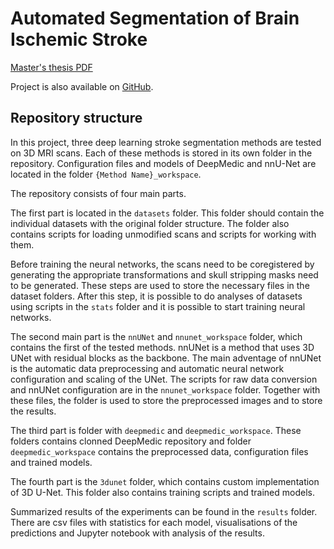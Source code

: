 # Automated Segmentation of Brain Ischemic Stroke
[Master's thesis PDF](./doc/Automaticka_segmentace_ischemicke_leze_u_cevni_mozkove_prihody.pdf)

Project is also available on [GitHub](https://github.com/JakubSmid/MRI-ischemic-stroke-segmentation).

## Repository structure
In this project, three deep learning stroke segmentation methods are tested on 3D MRI scans. Each of these methods is stored in its own folder in the repository. Configuration files and models of DeepMedic and nnU-Net are located in the folder `{Method Name}_workspace`.

The repository consists of four main parts.

The first part is located in the `datasets` folder. This folder should contain the individual datasets with the original folder structure. The folder also contains scripts for loading unmodified scans and scripts for working with them.

Before training the neural networks, the scans need to be coregistered by generating the appropriate transformations and skull stripping masks need to be generated. These steps are used to store the necessary files in the dataset folders. After this step, it is possible to do analyses of datasets using scripts in the `stats` folder and it is possible to start training neural networks.

The second main part is the `nnUNet` and `nnunet_workspace` folder, which contains the first of the tested methods. nnUNet is a method that uses 3D UNet with residual blocks as the backbone. The main adventage of nnUNet is the automatic data preprocessing and automatic neural network configuration and scaling of the UNet. The scripts for raw data conversion and nnUNet configuration are in the `nnunet_workspace` folder. Together with these files, the folder is used to store the preprocessed images and to store the results.

The third part is folder with `deepmedic` and `deepmedic_workspace`. These folders contains clonned DeepMedic repository and folder `deepmedic_workspace` contains the preprocessed data, configuration files and trained models.

The fourth part is the `3dunet` folder, which contains custom implementation of 3D U-Net. This folder also contains training scripts and trained models.

Summarized results of the experiments can be found in the `results` folder. There are csv files with statistics for each model, visualisations of the predictions and Jupyter notebook with analysis of the results.